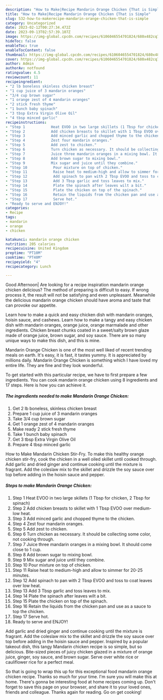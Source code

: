 ```yaml
---
description: "How to Make|Recipe Mandarin Orange Chicken {That is Simple"
title: "How to Make|Recipe Mandarin Orange Chicken {That is Simple"
slug: 532-how-to-makerecipe-mandarin-orange-chicken-that-is-simple
category: Uncategorized
date: 2023-02-12T00:27:34.472Z
date: 2023-09-13T02:57:39.107Z
image: https://img-global.cpcdn.com/recipes/6106046554701824/680x482cq70/mandarin-orange-chicken-recipe-main-photo.jpg
hideToc: false
enableToc: true
enableTocContent: false
thumbnail: https://img-global.cpcdn.com/recipes/6106046554701824/680x482cq70/mandarin-orange-chicken-recipe-main-photo.jpg
cover: https://img-global.cpcdn.com/recipes/6106046554701824/680x482cq70/mandarin-orange-chicken-recipe-main-photo.jpg
author: Admin
authorAv: notfound
ratingvalue: 4.5
reviewcount: 11
recipeingredient:
- "2 lb boneless skinless chicken breast"
- "1 cup juice of 3 mandarin oranges"
- "3/4 cup brown sugar"
- "1 orange zest of 4 mandarin oranges"
- "2 stick fresh thyme"
- "1 bunch baby spinach"
- "3 tbsp Extra Virgin Olive Oil"
- "4 tbsp minced garlic"
recipeinstructions:
- "Step 1            Heat EVOO in two large skillets (1 Tbsp for chicken, 2 Tbsp for spinach)"
- "Step 2            Add chicken breasts to skillet with 1 Tbsp EVOO over medium-low heat."
- "Step 3            Add minced garlic and chopped thyme to the chicken."
- "Step 4            Zest four mandarin oranges."
- "Step 5            Add zest to chicken."
- "Step 6            Turn chicken as necessary. It should be collecting some color, not cooking through."
- "Step 7            Juice three mandarin oranges in a mixing bowl. It should come close to 1 cup."
- "Step 8            Add brown sugar to mixing bowl."
- "Step 9            Mix sugar and juice until they combine."
- "Step 10            Pour mixture on top of chicken."
- "Step 11            Raise heat to medium-high and allow to simmer for 20-25 minutes."
- "Step 12            Add spinach to pan with 2 Tbsp EVOO and toss to coat leaves over low heat."
- "Step 13            Add 3 Tbsp garlic and toss leaves to mix."
- "Step 14            Plate the spinach after leaves wilt a bit."
- "Step 15            Plate the chicken on top of the spinach."
- "Step 16            Retain the liquids from the chicken pan and use as a sauce to top the chicken."
- "Step 17            Serve hot."
- "Ready to serve and ENJOY!"
categories:
- Recipe
tags:
- mandarin
- orange
- chicken

katakunci: mandarin orange chicken 
nutrition: 205 calories
recipecuisine: United Kingdom
preptime: "PT10M"
cooktime: "PT40M"
recipeyield: "4"
recipecategory: Lunch

---
```



Good Afternoon| Are looking for a recipe inspiration mandarin orange chicken delicious? The method of preparing is difficult to easy. If wrong process it, the result will not be satisfying and even unpleasant. Meanwhile the delicious mandarin orange chicken should have aroma and taste that can provoke our appetite.





Learn how to make a quick and easy chicken dish with mandarin oranges, hoisin sauce, and cashews. Learn how to make a tangy and easy chicken dish with mandarin oranges, orange juice, orange marmalade and other ingredients. Chicken breast chunks coated in a sweet/salty brown glaze made of orange juice, brown sugar, and soy sauce. There are so many unique ways to make this dish, and this is mine.

Mandarin Orange Chicken is one of the most well liked of recent trending meals on earth. It's easy, it is fast, it tastes yummy. It is appreciated by millions daily. Mandarin Orange Chicken is something which I have loved my entire life. They are fine and they look wonderful.


To get started with this particular recipe, we have to first prepare a few ingredients. You can cook mandarin orange chicken using 8 ingredients and 17 steps. Here is how you can achieve it.

<!--inarticleads1-->

##### The ingredients needed to make Mandarin Orange Chicken:

1. Get 2 lb boneless, skinless chicken breast
1. Prepare 1 cup juice of 3 mandarin oranges
1. Take 3/4 cup brown sugar
1. Get 1 orange zest of 4 mandarin oranges
1. Make ready 2 stick fresh thyme
1. Take 1 bunch baby spinach
1. Get 3 tbsp Extra Virgin Olive Oil
1. Prepare 4 tbsp minced garlic


How to Make Mandarin Chicken Stir-Fry. To make this healthy orange chicken stir-fry, cook the chicken in a well oiled skillet until cooked through. Add garlic and dried ginger and continue cooking until the mixture is fragrant. Add the coleslaw mix to the skillet and drizzle the soy sauce over top before adding in the hoisin sauce and pepper. 

<!--inarticleads2-->

##### Steps to make Mandarin Orange Chicken:

1. Step 1            Heat EVOO in two large skillets (1 Tbsp for chicken, 2 Tbsp for spinach)
1. Step 2            Add chicken breasts to skillet with 1 Tbsp EVOO over medium-low heat.
1. Step 3            Add minced garlic and chopped thyme to the chicken.
1. Step 4            Zest four mandarin oranges.
1. Step 5            Add zest to chicken.
1. Step 6            Turn chicken as necessary. It should be collecting some color, not cooking through.
1. Step 7            Juice three mandarin oranges in a mixing bowl. It should come close to 1 cup.
1. Step 8            Add brown sugar to mixing bowl.
1. Step 9            Mix sugar and juice until they combine.
1. Step 10            Pour mixture on top of chicken.
1. Step 11            Raise heat to medium-high and allow to simmer for 20-25 minutes.
1. Step 12            Add spinach to pan with 2 Tbsp EVOO and toss to coat leaves over low heat.
1. Step 13            Add 3 Tbsp garlic and toss leaves to mix.
1. Step 14            Plate the spinach after leaves wilt a bit.
1. Step 15            Plate the chicken on top of the spinach.
1. Step 16            Retain the liquids from the chicken pan and use as a sauce to top the chicken.
1. Step 17            Serve hot.
1. Ready to serve and ENJOY!

Add garlic and dried ginger and continue cooking until the mixture is fragrant. Add the coleslaw mix to the skillet and drizzle the soy sauce over top before adding in the hoisin sauce and pepper. Inspired by a popular takeout dish, this tangy Mandarin chicken recipe is so simple, but so delicious. Bite-sized pieces of juicy chicken glazed in a mixture of orange juice, ginger, soy sauce, and brown sugar. Serve over white rice or cauliflower rice for a perfect meal. 

So that is going to wrap this up for this exceptional food mandarin orange chicken recipe. Thanks so much for your time. I'm sure you will make this at home. There's gonna be interesting food at home recipes coming up. Don't forget to save this page on your browser, and share it to your loved ones, friends and colleague. Thanks again for reading. Go on get cooking!
